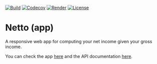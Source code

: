 [![Build](https://github.com/avalloneandrea/netto-app/actions/workflows/build.yml/badge.svg)](https://github.com/avalloneandrea/netto-app/actions/workflows/build.yml)
[![Codecov](https://codecov.io/gh/avalloneandrea/netto-app/branch/master/graph/badge.svg?token=3xaxKdt0B0)](https://codecov.io/gh/avalloneandrea/netto-app)
[![Render](https://img.shields.io/badge/deploy-active-brightgreen.svg?logo=render)](https://nettoapp.onrender.com)
[![License](https://img.shields.io/github/license/avalloneandrea/netto-app.svg?color=bright)](https://github.com/avalloneandrea/netto-app/blob/master/LICENSE)

# Netto (app)

A responsive web app for computing your net income given your gross income.

You can check the app [here](https://nettoapp.onrender.com) and the API documentation [here](https://nettoapi.onrender.com).
